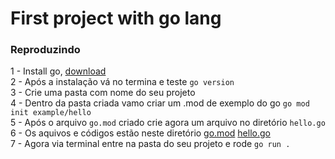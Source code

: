 # First project with go lang

### Reproduzindo

1 - Install go,  [download](https://go.dev/doc/install)  
2 - Após a instalação vá no termina e teste `go version`  
3 - Crie uma pasta com nome do seu projeto  
4 - Dentro da pasta criada vamo criar um .mod de exemplo do go `go mod init example/hello`  
5 - Após o arquivo `go.mod` criado crie agora um arquivo no diretório `hello.go`  
6 - Os aquivos e códigos estão neste diretório [go.mod]()  [hello.go]()  
7 - Agora via terminal entre na pasta do seu projeto e rode `go run .`

